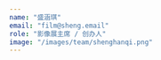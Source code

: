 ```yaml
---
name: "盛涵琪"
email: "film@sheng.email"
role: "影像展主席 / 创办人"
image: "/images/team/shenghanqi.png"
---
```

